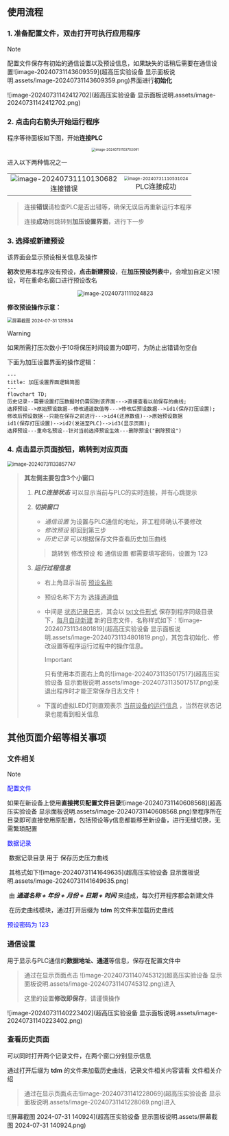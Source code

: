 ## 使用流程

### 1. 准备配置文件，双击打开可执行应用程序

> [!NOTE]
>
> 配置文件保存有初始的通信设置以及预设信息，如果缺失的话稍后需要在通信设置![image-20240731143609359](超高压实验设备 显示面板说明.assets/image-20240731143609359.png)界面进行**初始化**

![image-20240731142412702](超高压实验设备 显示面板说明.assets/image-20240731142412702.png)

### 2. 点击**向右箭头**开始运行程序

程序等待面板如下图，开始**连接PLC**

<div><center><img src="超高压实验设备 显示面板说明.assets/image-20240731103702091.png" alt="image-20240731103702091"	style="zoom:55%;"/></center></div>



进入以下两种情况之一

<div><table frame=void>
	<tr>
        <td><div><center>	
        	<img src="超高压实验设备 显示面板说明.assets/image-20240731110130682.png" alt="image-20240731110130682" />
        	<br>	<!--换行-->
        	连接错误	<!--标题1-->
        </center></div></td>    
     	<td><div><center>	<!--第二张图片-->
    		<img src="超高压实验设备 显示面板说明.assets/image-20240731110531024.png" alt="image-20240731110531024" style="zoom:60%;"/>
    		<br>
    		PLC连接成功
        </center></div></td>
	</tr>
</table></div>

> 连接**错误**请检查PLC是否出错等，确保无误后再重新运行本程序
>
> 连接**成功**则跳转到**加压设置界面**，进行下一步
>
> 



### 3. 选择或新建预设

该界面会显示预设相关信息及操作

**初次**使用本程序没有预设，**点击新建预设**，在**加压预设列表**中，会增加自定义1预设，可在重命名窗口进行预设改名

<div><center><img src="超高压实验设备 显示面板说明.assets/image-20240731111024823.png" alt="image-20240731111024823" style="zoom:90%" /></center></div>

**修改预设操作示意：**

<img src="超高压实验设备 显示面板说明.assets/屏幕截图 2024-07-31 131934.png" alt="屏幕截图 2024-07-31 131934" style="zoom:75%;" />

> [!WARNING]
>
> 如果所需打压次数小于10将保压时间设置为0即可，为防止出错请勿空白

下面为加压设置界面的操作逻辑：

```mermaid
---
title: 加压设置界面逻辑简图
---
flowchart TD;
历史记录--需要设置打压数据时仍需回到该界面--->直接查看以前保存的曲线;
选择预设-->原始预设数据--修改通道数值等--->修改后预设数据-->id1(保存打压设置);
修改后预设数据--只能在保存之前进行--->id4(还原数值)-->原始预设数据
id1(保存打压设置)-->id2(发送至PLC)-->id3(显示页面);
选择预设---重命名预设--针对当前选择预设生效---删除预设("删除预设")

```

### 4. 点击**显示页面**按钮，跳转到对应页面

<img src="超高压实验设备 显示面板说明.assets/image-20240731133857747.png" alt="image-20240731133857747" style="zoom:80%;" />

> **其左侧主要包含3个小窗口**
>
> 1. ***PLC连接状态***
>    可以显示当前与PLC的实时连接，并有心跳提示
>
> 2. ***切换窗口***
>
>    - *通信设置* 为设置与PLC通信的地址，非工程师确认不要修改
>    - *修改预设* 即回到第三步
>    - *历史记录* 可以根据保存文件查看历史加压曲线
>
>    > 跳转到 修改预设 和 通信设置 都需要填写密码，设置为 123
>
> 3. ***运行过程信息***
>
>    - 右上角显示当前 <u>预设名称</u>
>
>    - 预设名称下方为 <u>选择通道值</u>
>
>    - 中间是 <u>状态记录日志</u>，其会以 <u>txt文件形式</u> 保存到程序同级目录下，<u>每月自动新建</u> 新的日志文件，名称样式如下：![image-20240731134801819](超高压实验设备 显示面板说明.assets/image-20240731134801819.png)，其包含初始化、修改设置等程序运行过程中的操作信息。
>
>      > [!IMPORTANT]
>      >
>      > 只有使用本页面右上角的![image-20240731135017517](超高压实验设备 显示面板说明.assets/image-20240731135017517.png)来退出程序时才能正常保存日志文件！
>
>    - 下面的虚拟LED灯则直观表示 <u>当前设备的运行信息</u> ，当然在状态记录也能看到相关信息





## 其他页面介绍等相关事项

### 文件相关

> [!NOTE]
>
> <font color="blue">配置文件</font>
>
> ​	如果在新设备上使用**直接拷贝配置文件目录**![image-20240731140608568](超高压实验设备 显示面板说明.assets/image-20240731140608568.png)至程序所在目录即可直接使用原配置，包括预设等y信息都能移至新设备，进行无缝切换，无需繁琐配置
>
> 
>
> <font color="blue">数据记录</font>
>
> ​	数据记录目录 用于 保存历史压力曲线
>
> ​	其格式如下![image-20240731141649635](超高压实验设备 显示面板说明.assets/image-20240731141649635.png)
>
> ​	由 ***通道名称 + 年份 + 月份 + 日期 + 时间*** 来组成，每次打开程序都会新建文件
>
> ​	在历史曲线模块，通过打开后缀为 **tdm** 的文件来加载历史曲线
>
> 
>
> <font color="blue">预设密码为 123</font>

### 通信设置

用于显示与PLC通信的**数据地址、通道**等信息，保存在配置文件中

> 通过在显示页面点击 ![image-20240731140745312](超高压实验设备 显示面板说明.assets/image-20240731140745312.png)进入
>
> 这里的设置**修改即保存**，请谨慎操作

![image-20240731140223402](超高压实验设备 显示面板说明.assets/image-20240731140223402.png)

### 查看历史页面

可以同时打开两个记录文件，在两个窗口分别显示信息

通过打开后缀为 **tdm** 的文件来加载历史曲线，记录文件相关内容请看 文件相关介绍

> 通过在显示页面点击![image-20240731141228069](超高压实验设备 显示面板说明.assets/image-20240731141228069.png)进入

![屏幕截图 2024-07-31 140924](超高压实验设备 显示面板说明.assets/屏幕截图 2024-07-31 140924.png)

